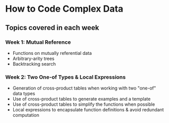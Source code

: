 # How to Code Complex Data
## Topics covered in each week
### Week 1: Mutual Reference
- Functions on mutually referential data
- Arbitrary-arity trees
- Backtracking search

### Week 2: Two One-of Types & Local Expressions
- Generation of cross-product tables when working with two "one-of" data types
- Use of cross-product tables to generate examples and a template
- Use of cross-product tables to simplify the functions when possible
- Local expressions to encapsulate function definitions & avoid redundant computation
